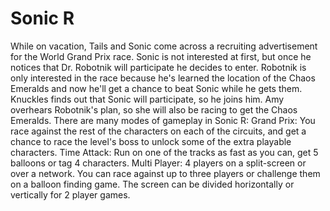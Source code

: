 # Sonic R

While on vacation, Tails and Sonic come across a recruiting advertisement for the World Grand Prix race. Sonic is not interested at first, but once he notices that Dr. Robotnik will participate he decides to enter. Robotnik is only interested in the race because he's learned the location of the Chaos Emeralds and now he'll get a chance to beat Sonic while he gets them. Knuckles finds out that Sonic will participate, so he joins him. Amy overhears Robotnik's plan, so she will also be racing to get the Chaos Emeralds. There are many modes of gameplay in Sonic R: Grand Prix: You race against the rest of the characters on each of the circuits, and get a chance to race the level's boss to unlock some of the extra playable characters. Time Attack: Run on one of the tracks as fast as you can, get 5 balloons or tag 4 characters. Multi Player: 4 players on a split-screen or over a network. You can race against up to three players or challenge them on a balloon finding game. The screen can be divided horizontally or vertically for 2 player games.